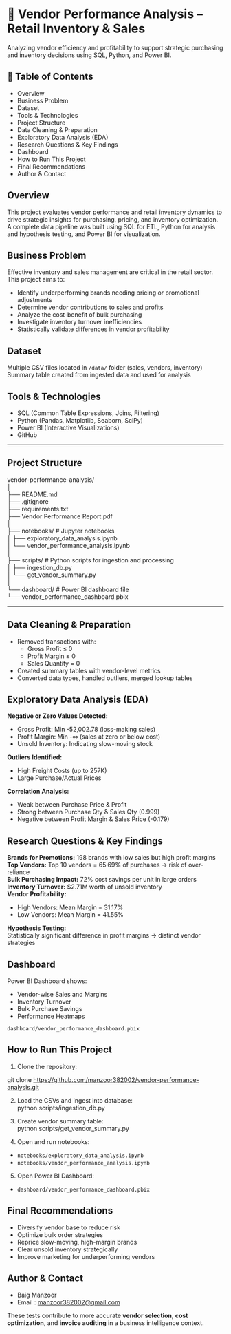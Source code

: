 # 🧾 Vendor Performance Analysis – Retail Inventory & Sales

Analyzing vendor efficiency and profitability to support strategic purchasing and inventory decisions using SQL, Python, and Power BI.

## 📌 Table of Contents
- Overview  
- Business Problem  
- Dataset  
- Tools & Technologies  
- Project Structure  
- Data Cleaning & Preparation  
- Exploratory Data Analysis (EDA)  
- Research Questions & Key Findings  
- Dashboard  
- How to Run This Project  
- Final Recommendations  
- Author & Contact  

## Overview  
This project evaluates vendor performance and retail inventory dynamics to drive strategic insights for purchasing, pricing, and inventory optimization. A complete data pipeline was built using SQL for ETL, Python for analysis and hypothesis testing, and Power BI for visualization.  

## Business Problem  
Effective inventory and sales management are critical in the retail sector. This project aims to:  
- Identify underperforming brands needing pricing or promotional adjustments  
- Determine vendor contributions to sales and profits  
- Analyze the cost-benefit of bulk purchasing  
- Investigate inventory turnover inefficiencies  
- Statistically validate differences in vendor profitability  

## Dataset  
Multiple CSV files located in `/data/` folder (sales, vendors, inventory)  
Summary table created from ingested data and used for analysis  

## Tools & Technologies  
- SQL (Common Table Expressions, Joins, Filtering)  
- Python (Pandas, Matplotlib, Seaborn, SciPy)  
- Power BI (Interactive Visualizations)  
- GitHub
---

## Project Structure

vendor-performance-analysis/  
│  
├── README.md  
├── .gitignore  
├── requirements.txt  
├── Vendor Performance Report.pdf  
│  
├── notebooks/                  # Jupyter notebooks  
│   ├── exploratory_data_analysis.ipynb  
│   └── vendor_performance_analysis.ipynb  
│  
├── scripts/                    # Python scripts for ingestion and processing  
│   ├── ingestion_db.py  
│   └── get_vendor_summary.py  
│  
└── dashboard/                  # Power BI dashboard file  
    └── vendor_performance_dashboard.pbix  

---

## Data Cleaning & Preparation  
- Removed transactions with:  
  - Gross Profit ≤ 0  
  - Profit Margin ≤ 0  
  - Sales Quantity = 0  
- Created summary tables with vendor-level metrics  
- Converted data types, handled outliers, merged lookup tables  

## Exploratory Data Analysis (EDA)  

**Negative or Zero Values Detected:**  
- Gross Profit: Min -52,002.78 (loss-making sales)  
- Profit Margin: Min -∞ (sales at zero or below cost)  
- Unsold Inventory: Indicating slow-moving stock  

**Outliers Identified:**  
- High Freight Costs (up to 257K)  
- Large Purchase/Actual Prices  

**Correlation Analysis:**  
- Weak between Purchase Price & Profit  
- Strong between Purchase Qty & Sales Qty (0.999)  
- Negative between Profit Margin & Sales Price (-0.179)  

## Research Questions & Key Findings  
**Brands for Promotions:** 198 brands with low sales but high profit margins  
**Top Vendors:** Top 10 vendors = 65.69% of purchases → risk of over-reliance  
**Bulk Purchasing Impact:** 72% cost savings per unit in large orders  
**Inventory Turnover:** $2.71M worth of unsold inventory  
**Vendor Profitability:**  
- High Vendors: Mean Margin = 31.17%  
- Low Vendors: Mean Margin = 41.55%  

**Hypothesis Testing:**  
Statistically significant difference in profit margins → distinct vendor strategies  

## Dashboard  
Power BI Dashboard shows:  
- Vendor-wise Sales and Margins  
- Inventory Turnover  
- Bulk Purchase Savings  
- Performance Heatmaps  

`dashboard/vendor_performance_dashboard.pbix`  

## How to Run This Project  
1. Clone the repository:  

git clone https://github.com/manzoor382002/vendor-performance-analysis.git

2. Load the CSVs and ingest into database:  
python scripts/ingestion_db.py


3. Create vendor summary table:  
python scripts/get_vendor_summary.py


4. Open and run notebooks:  
- `notebooks/exploratory_data_analysis.ipynb`  
- `notebooks/vendor_performance_analysis.ipynb`  

5. Open Power BI Dashboard:  
- `dashboard/vendor_performance_dashboard.pbix`  

## Final Recommendations  
- Diversify vendor base to reduce risk  
- Optimize bulk order strategies  
- Reprice slow-moving, high-margin brands  
- Clear unsold inventory strategically  
- Improve marketing for underperforming vendors  

## Author & Contact  
- Baig Manzoor
- Email : manzoor382002@gmail.com




These tests contribute to more accurate **vendor selection**, **cost optimization**, and **invoice auditing** in a business intelligence context.




